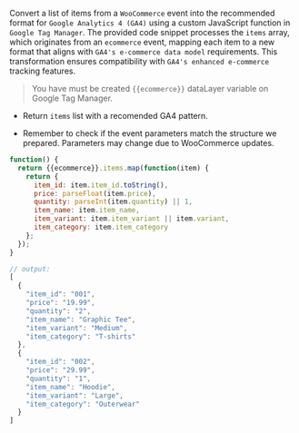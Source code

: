 Convert a list of items from a `WooCommerce` event into the recommended format for `Google Analytics 4 (GA4)` using a custom JavaScript function in `Google Tag Manager`. The provided code snippet processes the `items` array, which originates from an `ecommerce` event, mapping each item to a new format that aligns with `GA4's e-commerce data model` requirements. This transformation ensures compatibility with `GA4's enhanced e-commerce` tracking features.

> You have must be created `{{ecommerce}}` dataLayer variable on Google Tag Manager.

- Return `items` list with a recomended GA4 pattern.  

* Remember to check if the event parameters match the structure we prepared. Parameters may change due to WooCommerce updates.

```js
function() {
  return {{ecommerce}}.items.map(function(item) {
    return {
      item_id: item.item_id.toString(),
      price: parseFloat(item.price),
      quantity: parseInt(item.quantity) || 1,
      item_name: item.item_name,
      item_variant: item.item_variant || item.variant,
      item_category: item.item_category
    };
  });
}
```

```js
// output: 
[
  {
    "item_id": "001",
    "price": "19.99",
    "quantity": "2",
    "item_name": "Graphic Tee",
    "item_variant": "Medium",
    "item_category": "T-shirts"
  },
  {
    "item_id": "002",
    "price": "29.99",
    "quantity": "1",
    "item_name": "Hoodie",
    "item_variant": "Large",
    "item_category": "Outerwear"
  }
]
```